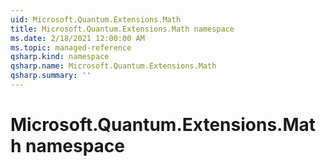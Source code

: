```yaml
---
uid: Microsoft.Quantum.Extensions.Math
title: Microsoft.Quantum.Extensions.Math namespace
ms.date: 2/18/2021 12:00:00 AM
ms.topic: managed-reference
qsharp.kind: namespace
qsharp.name: Microsoft.Quantum.Extensions.Math
qsharp.summary: ''
---
```


# Microsoft.Quantum.Extensions.Math namespace



